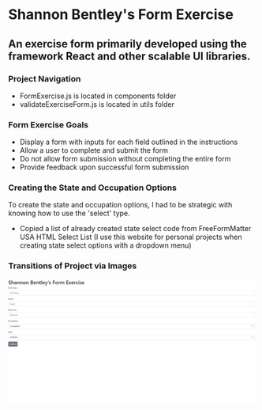 # Shannon Bentley's Form Exercise 

## An exercise form primarily developed using the framework React and other scalable UI libraries.

### Project Navigation 
- FormExercise.js is located in components folder
- validateExerciseForm.js is located in utils folder

### Form Exercise Goals 
- Display a form with inputs for each field outlined in the instructions
- Allow a user to complete and submit the form
- Do not allow form submission without completing the entire form
- Provide feedback upon successful form submission

### Creating the State and Occupation Options 
To create the state and occupation options, I had to be strategic with knowing how to use the 'select' type. 

- Copied a list of already created state select code from FreeFormMatter USA HTML Select List (I use this website for personal projects when creating state select options with a dropdown menu)

### Transitions of Project via Images
<img src='/src/img/initialform.png' width='500px' alt='inital project before styling and props' />


